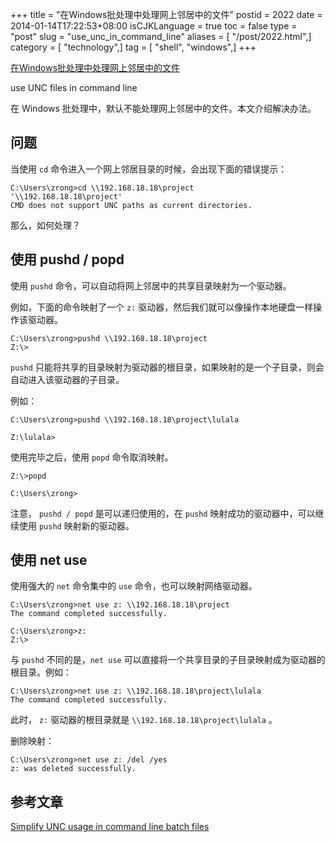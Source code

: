 +++
title = "在Windows批处理中处理网上邻居中的文件"
postid = 2022
date = 2014-01-14T17:22:53+08:00
isCJKLanguage = true
toc = false
type = "post"
slug = "use_unc_in_command_line"
aliases = [ "/post/2022.html",]
category = [ "technology",]
tag = [ "shell", "windows",]
+++


[在Windows批处理中处理网上邻居中的文件](https://blog.zengrong.net/post/2022.html)

use UNC files in command line

在 Windows 批处理中，默认不能处理网上邻居中的文件。本文介绍解决办法。
<!--more-->

## 问题

当使用 `cd` 命令进入一个网上邻居目录的时候，会出现下面的错误提示：

```
C:\Users\zrong>cd \\192.168.18.18\project
'\\192.168.18.18\project'
CMD does not support UNC paths as current directories.
```

那么，如何处理？

## 使用 pushd / popd

使用 `pushd` 命令，可以自动将网上邻居中的共享目录映射为一个驱动器。

例如，下面的命令映射了一个 `z:` 驱动器，然后我们就可以像操作本地硬盘一样操作该驱动器。

```
C:\Users\zrong>pushd \\192.168.18.18\project
Z:\>
```

`pushd` 只能将共享的目录映射为驱动器的根目录，如果映射的是一个子目录，则会自动进入该驱动器的子目录。

例如：

```
C:\Users\zrong>pushd \\192.168.18.18\project\lulala

Z:\lulala>
```

使用完毕之后，使用 `popd` 命令取消映射。

```
Z:\>popd

C:\Users\zrong>
```

注意， `pushd / popd` 是可以递归使用的，在 `pushd` 映射成功的驱动器中，可以继续使用 `pushd` 映射新的驱动器。

## 使用 net use

使用强大的 `net` 命令集中的 `use` 命令，也可以映射网络驱动器。

```
C:\Users\zrong>net use z: \\192.168.18.18\project
The command completed successfully.

C:\Users\zrong>z:
Z:\>
```

与 `pushd` 不同的是，`net use` 可以直接将一个共享目录的子目录映射成为驱动器的根目录。例如：

```
C:\Users\zrong>net use z: \\192.168.18.18\project\lulala
The command completed successfully.
```

此时， `z:` 驱动器的根目录就是 `\\192.168.18.18\project\lulala` 。

删除映射：

```
C:\Users\zrong>net use z: /del /yes
z: was deleted successfully.
```

## 参考文章

[Simplify UNC usage in command line batch files](http://www.intelliadmin.com/index.php/2007/02/simplify-unc-usage-in-command-line-batch-files/)
